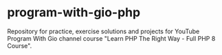 # program-with-gio-php
Repository for practice, exercise solutions and projects for YouTube Program With Gio channel course "Learn PHP The Right Way - Full PHP 8 Course".
